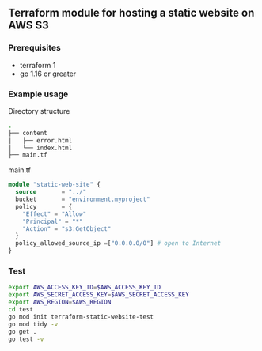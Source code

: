 ## Terraform module for hosting a static website on AWS S3

### Prerequisites

* terraform 1
* go 1.16 or greater

### Example usage

Directory structure
```bash
.
├── content
│   ├── error.html
│   └── index.html
├── main.tf
```
main.tf
```terraform
module "static-web-site" {
  source       = "../"
  bucket       = "environment.myproject"
  policy       = {
    "Effect" = "Allow"
    "Principal" = "*"
    "Action" = "s3:GetObject"
  }
  policy_allowed_source_ip =["0.0.0.0/0"] # open to Internet
}
```
### Test
```bash
export AWS_ACCESS_KEY_ID=$AWS_ACCESS_KEY_ID
export AWS_SECRET_ACCESS_KEY=$AWS_SECRET_ACCESS_KEY
export AWS_REGION=$AWS_REGION
cd test
go mod init terraform-static-website-test
go mod tidy -v
go get .
go test -v
```